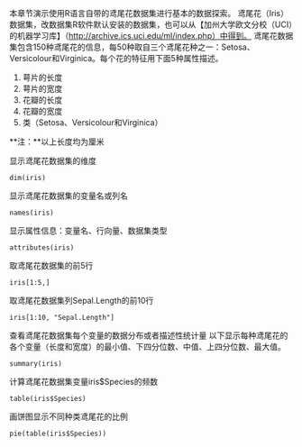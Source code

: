 
本章节演示使用R语言自带的鸢尾花数据集进行基本的数据探索。
鸢尾花（Iris）数据集，改数据集R软件默认安装的数据集，也可以从【加州大学欧文分校（UCI）的机器学习库】（http://archive.ics.uci.edu/ml/index.php）中得到。
鸢尾花数据集包含150种鸢尾花的信息，每50种取自三个鸢尾花种之一：Setosa、Versicolour和Virginica。每个花的特征用下面5种属性描述。

1. 萼片的长度
2. 萼片的宽度
3. 花瓣的长度
4. 花瓣的宽度
5. 类（Setosa、Versicolour和Virginica）

**注：**以上长度均为厘米

显示鸢尾花数据集的维度
```r_tryit
dim(iris)
```
显示鸢尾花数据集的变量名或列名
```r_tryit
names(iris)
```
显示属性信息：变量名、行向量、数据集类型
```r_tryit
attributes(iris)
```
取鸢尾花数据集的前5行
```r_tryit
iris[1:5,]
```
取鸢尾花数据集列Sepal.Length的前10行
```r_tryit
iris[1:10, "Sepal.Length"]
```
查看鸢尾花数据集每个变量的数据分布或者描述性统计量
以下显示每种鸢尾花的各个变量（长度和宽度）的最小值、下四分位数、中值、上四分位数、最大值。

```r_tryit
summary(iris)
```
计算鸢尾花数据集变量iris$Species的频数
```r_tryit
table(iris$Species)
```
画饼图显示不同种类鸢尾花的比例
```r_tryit
pie(table(iris$Species))
```


